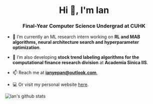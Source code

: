 <h1 align="center">Hi 👋, I'm Ian</h1>
<h3 align="center">Final-Year Computer Science Undergrad at CUHK</h3>

- 🔭  I’m currently an ML research intern working on **RL and MAB algorithms, neural architecture search and hyperparameter optimization**.

- 🌱  I’m also developing **stock trend labeling algorithms for the computational finance research division** at **Academia Sinica IIS**.

- 📫  Reach me at **ianyepan@outlook.com**,

- 💻  Or visit my personal website [here](https://ian-yi-en-pan-website.firebaseapp.com/).

![Ian's github stats](https://github-readme-stats.vercel.app/api?username=ianpan870102)
